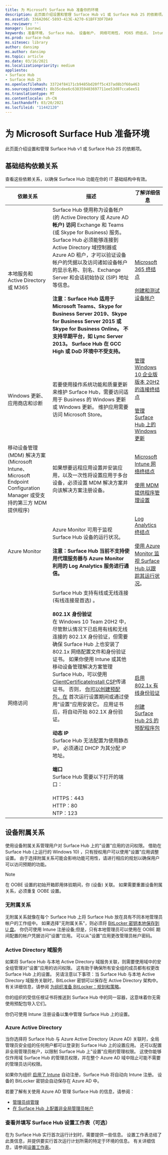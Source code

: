 ```yaml
---
title: 为 Microsoft Surface Hub 准备你的环境
description: 此页面介绍设置和管理 Surface Hub v1 或 Surface Hub 2S 的依赖项。
ms.assetid: 336A206C-5893-413E-A270-61BFF3DF7DA9
ms.reviewer: ''
manager: laurawi
keywords: 准备环境， Surface Hub， 设备帐户， 网络可用性， M365 终结点， Intune
ms.prod: surface-hub
ms.sitesec: library
author: dansimp
ms.author: dansimp
ms.topic: article
ms.date: 03/16/2021
ms.localizationpriority: medium
appliesto:
- Surface Hub
- Surface Hub 2S
ms.openlocfilehash: 33724f84171cb9485bd20ff5c437ad8b3f60a463
ms.sourcegitcommit: 8b35cdee6c638359403697711ee53d07cca6ee51
ms.translationtype: MT
ms.contentlocale: zh-CN
ms.lasthandoff: 03/20/2021
ms.locfileid: "11442120"
---
```

# <a name="prepare-your-environment-for-microsoft-surface-hub"></a>为 Microsoft Surface Hub 准备环境

 
此页面介绍设置和管理 Surface Hub v1 或 Surface Hub 2S 的依赖项。
 

## <a name="infrastructure-dependencies"></a>基础结构依赖关系

查看这些依赖关系，以确保 Surface Hub 功能在你的 IT 基础结构中有效。
 
 
| 依赖关系                                                                                                                                  | 描述                                                                                                                                                                                                                                                                                                                                                                                                                                                                                                                                                                                                                                                                                                                                                                                                                                                                                                                                                                                                                                                                                                                                                                                                                                                                                                                                                                                                                                                                                                                                                                                                                                                               | 了解详细信息                                                                                                                                                                                                                                                                                 |
| ------------------------------------------------------------------------------------------------------------------------------------------- | ------------------------------------------------------------------------------------------------------------------------------------------------------------------------------------------------------------------------------------------------------------------------------------------------------------------------------------------------------------------------------------------------------------------------------------------------------------------------------------------------------------------------------------------------------------------------------------------------------------------------------------------------------------------------------------------------------------------------------------------------------------------------------------------------------------------------------------------------------------------------------------------------------------------------------------------------------------------------------------------------------------------------------------------------------------------------------------------------------------------------------------------------------------------------------------------------------------------------------------------------------------------------------------------------------------------------------------------------------------------------------------------------------------------------------------------------------------------------------------------------------------------------------------------------------------------------------------------------------------------------------------------------------------------------- | ------------------------------------------------------------------------------------------------------------------------------------------------------------------------------------------------------------------------------------------------------------------------------------------ |
| 本地服务和 Active Directory 或 M365                                                                                           |  Surface Hub 使用称为设备帐户 (的 Active Directory 或 Azure AD **帐户) 访问** Exchange 和 Teams (或 Skype for Business) 服务。 Surface Hub 必须能够连接到 Active Directory 域控制器或 Azure AD 租户，才可以验证设备帐户的凭据以及访问诸如设备帐户的显示名称、别名、Exchange Server 和会话初始协议 (SIP) 地址等信息。  <br><br>**注意：Surface Hub 适用于 Microsoft Teams、Skype for Business Server 2019、Skype for Business Server 2015 或 Skype for Business Online。 不支持早期平台，如 Lync Server 2013。 Surface Hub 在 GCC High 或 DoD 环境中不受支持。**                                                                                                                                                                                                                                                                                                                                                                                                                                                                                                                                                                                                                                                                                                                                                                                                                                                                                                                                                                                                                                                                                                                                                                                         | [Microsoft 365 终结点](https://docs.microsoft.com/microsoft-365/enterprise/microsoft-365-endpoints) <br> <br> [创建和测试设备帐户](create-and-test-a-device-account-surface-hub.md)                                                                                                                                                    |
| Windows 更新、应用商店和诊断                                                                                                       | 若要使用操作系统功能和质量更新来维护 Surface Hub，需要访问适用于 Business 的 Windows 更新或 Windows 更新。 维护应用需要访问 Microsoft Store。                                                                                                                                                                                                                                                                                                                                                                                                                                                                                                                                                                                                                                                                                                                                                                                                                                                                                                                                                                                                                                                                                                                                                                                                                                                                                                                                                                                                                                                                              | [管理 Windows 10 企业版版本 20H2 的连接终结点](https://docs.microsoft.com/windows/privacy/manage-windows-20h2-endpoints)<br> <br>[管理 Surface Hub 上的 Windows 更新](manage-windows-updates-for-surface-hub.md) |
| 移动设备管理 (MDM) 解决方案 (Microsoft Intune、Microsoft Endpoint Configuration Manager 或受支持的第三方 MDM 提供程序)  | 如果想要远程应用设置并安装应用，以及一次性将设置应用于多台设备，必须设置 MDM 解决方案并向该解决方案注册设备。                                                                                                                                                                                                                                                                                                                                                                                                                                                                                                                                                                                                                                                                                                                                                                                                                                                                                                                                                                                                                                                                                                                                                                                                                                                                                                                                                                                                                                                                                                        | [Microsoft Intune 网络终结点](https://docs.microsoft.com/mem/intune/fundamentals/intune-endpoints)<br> <br>[使用 MDM 提供程序管理设置](manage-settings-with-mdm-for-surface-hub.md)                                  |
| Azure Monitor                                                                                                                               | Azure Monitor 可用于监视 Surface Hub 设备的运行状况。 <br><br>**注意：Surface Hub 当前不支持使用代理服务器与 Azure Monitor 利用的 Log Analytics 服务进行通信。**                                                                                                                                                                                                                                                                                                                                                                                                                                                                                                                                                                                                                                                                                                                                                                                                                                                                                                                                                                                                                                                                                                                                                                                                                                                                                                                                                                                                                                                                                  | [Log Analytics 终结点](https://docs.microsoft.com/azure/azure-monitor/agents/log-analytics-agent#firewall-requirements)<br> <br> [使用 Azure Monitor 监视 Surface Hub 以跟踪其运行状况](https://docs.microsoft.com/azure/azure-monitor/insights/surface-hubs)。                                                                                                                                               |
| 网络访问                                                                                                                              |  Surface Hub 支持有线或无线连接 (有线连接是首选) 。 <br> <br>**802.1X 身份验证**<br>在 Windows 10 Team 20H2 中，尽管默认情况下已启用有线和无线连接的 802.1X 身份验证，但需要确保 Surface Hub 上也安装了 802.1x 网络配置文件和身份验证证书。 如果你使用 Intune 或其他移动设备管理解决方案管理 Surface Hub，可以使用 [ClientCertificateInstall CSP](https://msdn.microsoft.com/windows/hardware/commercialize/customize/mdm/clientcertificateinstall-csp)传递证书。 否则， [你可以创建预配包，在](provisioning-packages-for-surface-hub.md) 首次运行设置期间或通过使用"设置"应用安装它。 应用证书后，将自动开始 802.1X 身份验证。<br> <br>**动态 IP**<br>Surface Hub 无法配置为使用静态 IP。 必须通过 DHCP 为其分配 IP 地址。<br> <br>**端口**<br>Surface Hub 需要以下打开的端口：<br><br>HTTPS：443<br>HTTP：80<br>NTP：123 | [启用 802.1x 有线身份验证](enable-8021x-wired-authentication.md)  <br><br>[创建 Surface Hub 2S 的预配程序包](surface-hub-2s-deploy.md)                                                                                 |

## <a name="device-affiliation"></a>设备附属关系

使用设备附属关系管理用户对 Surface Hub 上的"设置"应用的访问权限。 借助在 Surface Hub (上运行的 Windows 10) ，只有授权用户可以使用"设置"应用调整设置。 由于选择附属关系可能会影响功能可用性，请进行相应的规划以确保用户可以访问预期的功能。
 
 
> [!NOTE]
> 在 OOBE 设置的初始开箱即用体验期间，你 (设备) 关联。 如果需要重置设备附属关系，必须重复 OOBE 设置。
 

### <a name="no-affiliation"></a>无附属关系

无附属关系就像在每个 Surface Hub 上将 Surface Hub 放在具有不同本地管理员帐户的工作组中。 如果选择"无附属关系"，则必须将 [BitLocker 密钥本地保存到 U 盘](https://docs.microsoft.com/surface-hub/save-bitlocker-key-surface-hub)。 你仍可使用 Intune 注册设备;但是，只有本地管理员可以使用在 OOBE 期间配置的帐户凭据访问"设置"应用。 可以从"设置"应用更改管理员帐户密码。
 

### <a name="active-directory-domain-services"></a>Active Directory 域服务

如果将 Surface Hub 与本地 Active Directory 域服务关联，则需要使用域中的安全组管理对"设置"应用的访问权限。 这有助于确保所有安全组的成员都有权更改 Surface Hub 上的设置。 另请注意以下事项：当 Surface Hub 与本地 Active Directory 域服务关联时，BitLocker 密钥可以保存在 Active Directory 架构中。 有关详细信息，请参阅 [为组织准备 BitLocker：规划和策略](https://docs.microsoft.com/windows/security/information-protection/bitlocker/prepare-your-organization-for-bitlocker-planning-and-policies)。
 
你的组织的受信任根证书将推送到 Surface Hub 中的同一容器，这意味着你无需使用预配包导入它们。
 
你仍可使用 Intune 注册设备以集中管理 Surface Hub 上的设置。
 

### <a name="azure-active-directory"></a>Azure Active Directory

当你选择将 Surface Hub 与 Azure Active Directory (Azure AD) 关联时，全局管理员安全组的任何用户都可以登录到 Surface Hub 上的设置应用。 还可以配置非全局管理员帐户，以限制 Surface Hub 上"设置"应用的管理权限。 这使你能够仅作用域 Surface Hub 的管理员权限，并在整个 Azure AD 域中阻止可能不需要的管理员访问权限。

如果你为组织 [启用了 Intune](https://docs.microsoft.com/mem/intune/enrollment/windows-enroll#enable-windows-10-automatic-enrollment) 自动注册，Surface Hub 将自动向 Intune 注册。 设备的 BitLocker 密钥会自动保存在 Azure AD 中。

若要了解有关使用 Azure AD 管理 Surface Hub 的信息，请参阅：

- [管理员组管理](admin-group-management-for-surface-hub.md)
- [在 Surface Hub 上配置非全局管理员帐户](surface-hub-2s-nonglobal-admin.md)

### <a name="review-and-complete-surface-hub-setup-worksheet-optional"></a>查看并填写 Surface Hub 设置工作表（可选）

在为 Surface Hub 实行首次运行计划时，需要提供一些信息。 设置工作表总结了此类信息，并提供要实行首次运行计划所需的特定于环境的信息。 有关详细信息，请参阅[设置工作表](setup-worksheet-surface-hub.md)。

